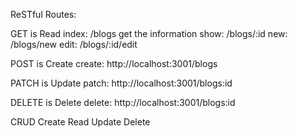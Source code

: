ReSTful Routes:

GET is Read
index: /blogs
get the information
show: /blogs/:id
new: /blogs/new
edit: /blogs/:id/edit

POST is Create
create: http://localhost:3001/blogs

PATCH is Update
patch: http://localhost:3001/blogs:id

DELETE is Delete
delete: http://localhost:3001/blogs:id

CRUD
Create
Read
Update
Delete
